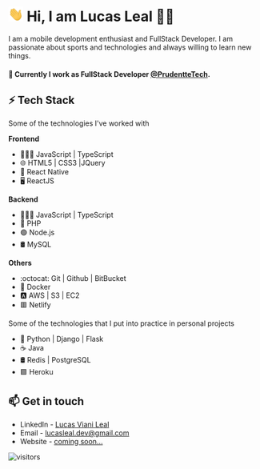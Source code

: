# <img src="https://raw.githubusercontent.com/ABSphreak/ABSphreak/master/gifs/Hi.gif" width="30px"> Hi, I am Lucas Leal 👨‍💻

I am a mobile development enthusiast and FullStack Developer. I am passionate about sports and technologies and always willing to learn new things.

#### 🔭 Currently I work as FullStack Developer [@PrudentteTech](https://github.com/PrudentteTech).


## ⚡ Tech Stack

Some of the technologies I've worked with

<strong>Frontend</strong>
* 👨🏻‍💻 JavaScript | TypeScript
* 🌐 HTML5 | CSS3 |JQuery
* 📱 React Native
* 🖥️ ReactJS

<strong>Backend</strong>
* 👨🏻‍💻 JavaScript | TypeScript
* 🐘 PHP
* 🟢 Node.js
* 🛢️ MySQL

<strong>Others</strong>
* :octocat: Git | Github | BitBucket
* 🐳 Docker
* 🅰️ AWS | S3 | EC2
* 🟥 Netlify

Some of the technologies that I put into practice in personal projects

* 🐍 Python | Django | Flask
* ☕ Java
* 🛢️ Redis | PostgreSQL
* 🟪 Heroku

## 📫 Get in touch
- LinkedIn - [Lucas Viani Leal](https://www.linkedin.com/in/lucas-viani-leal/)
- Email - [lucasleal.dev@gmail.com](mailto:lucasleal.dev@gmail.com)
- Website - [coming soon...](https://github.com/lucasvleal)


![visitors](https://visitor-badge.glitch.me/badge?page_id=lucasvleal/lucasvleal)
